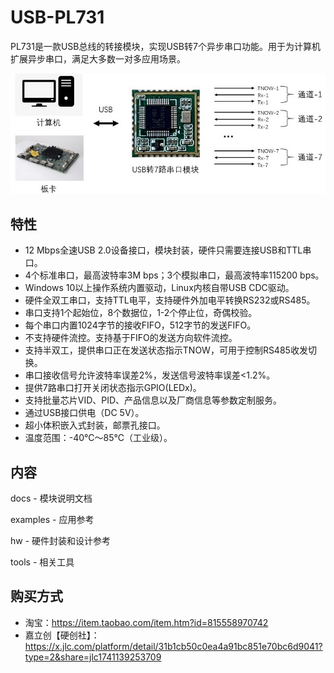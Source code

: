 # USB-PL731
PL731是一款USB总线的转接模块，实现USB转7个异步串口功能。用于为计算机扩展异步串口，满足大多数一对多应用场景。

![image](pictures/PL731_solution.jpg)

## 特性
- 12 Mbps全速USB 2.0设备接口，模块封装，硬件只需要连接USB和TTL串口。
- 4个标准串口，最高波特率3M bps；3个模拟串口，最高波特率115200 bps。
- Windows 10以上操作系统内置驱动，Linux内核自带USB CDC驱动。 
- 硬件全双工串口，支持TTL电平，支持硬件外加电平转换RS232或RS485。 
- 串口支持1个起始位，8个数据位，1-2个停止位，奇偶校验。 
- 每个串口内置1024字节的接收FIFO，512字节的发送FIFO。 
- 不支持硬件流控。支持基于FIFO的发送方向软件流控。
- 支持半双工，提供串口正在发送状态指示TNOW，可用于控制RS485收发切换。 
- 串口接收信号允许波特率误差2%，发送信号波特率误差<1.2%。
- 提供7路串口打开关闭状态指示GPIO(LEDx)。
- 支持批量芯片VID、PID、产品信息以及厂商信息等参数定制服务。
- 通过USB接口供电（DC 5V）。 
- 超小体积嵌入式封装，邮票孔接口。
- 温度范围：-40℃～85℃（工业级）。

## 内容
docs - 模块说明文档

examples - 应用参考

hw - 硬件封装和设计参考

tools - 相关工具


## 购买方式
- 淘宝：https://item.taobao.com/item.htm?id=815558970742
- 嘉立创【硬创社】：https://x.jlc.com/platform/detail/31b1cb50c0ea4a91bc851e70bc6d9041?type=2&share=jlc1741139253709


